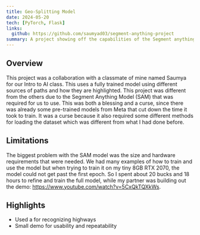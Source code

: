 ```yaml
---
title: Geo-Splitting Model
date: 2024-05-20
tech: [PyTorch, Flask]
links:
  github: https://github.com/saumyad03/segment-anything-project
summary: A project showing off the capabilities of the Segment anything model from facebook and applying it to roads.
---
```


## Overview
This project was a collaboration with a classmate of mine named Saumya for our Intro to AI class. This uses a fully trained model using different sources of paths and how they are highlighted. This project was different from the others due to the Segment Anything Model (SAM) that was required for us to use. This was both a blessing and a curse, since there was already some pre-trained models from Meta that cut down the time it took to train. It was a curse because it also required some different methods for loading the dataset which was different from what I had done before.

## Limitations
The biggest problem with the SAM model was the size and hardware requirements that were needed. We had many examples of how to train and use the model but when trying to train it on my tiny 8GB RTX 2070, the model could not get past the first epoch. So I spent about 20 bucks and 18 hours to refine and train the full model, while my partner was building out the demo: https://www.youtube.com/watch?v=5CxQkTQXkWs.

## Highlights
- Used a for recognizing highways
- Small demo for usability and repeatability